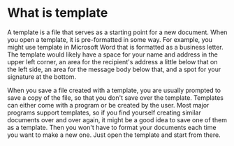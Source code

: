 # What is template
A template is a file that serves as a starting point for a new document. When you open a template, it is pre-formatted in some way. For example, you might use template in Microsoft Word that is formatted as a business letter. The template would likely have a space for your name and address in the upper left corner, an area for the recipient's address a little below that on the left side, an area for the message body below that, and a spot for your signature at the bottom.

When you save a file created with a template, you are usually prompted to save a copy of the file, so that you don't save over the template. Templates can either come with a program or be created by the user. Most major programs support templates, so if you find yourself creating similar documents over and over again, it might be a good idea to save one of them as a template. Then you won't have to format your documents each time you want to make a new one. Just open the template and start from there.
